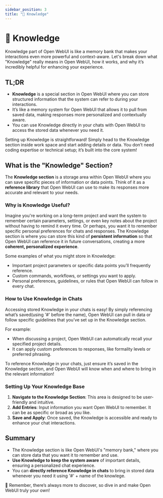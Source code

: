```yaml
---
sidebar_position: 3
title: "🧠 Knowledge"
---
```


# 🧠 Knowledge

 Knowledge part of Open WebUI is like a memory bank that makes your interactions even more powerful and context-aware. Let's break down what "Knowledge" really means in Open WebUI, how it works, and why it’s incredibly helpful for enhancing your experience.

## TL;DR

- **Knowledge** is a special section in Open WebUI where you can store structured information that the system can refer to during your interactions.
- It’s like a memory system for Open WebUI that allows it to pull from saved data, making responses more personalized and contextually aware.
- You can use Knowledge directly in your chats with Open WebUI to access the stored data whenever you need it.

Setting up Knowledge is straightforward! Simply head to the Knowledge section inside work space and start adding details or data. You don’t need coding expertise or technical setup; it’s built into the core system!

## What is the "Knowledge" Section?

The **Knowledge section** is a storage area within Open WebUI where you can save specific pieces of information or data points. Think of it as a **reference library** that Open WebUI can use to make its responses more accurate and relevant to your needs.

### Why is Knowledge Useful?

Imagine you're working on a long-term project and want the system to remember certain parameters, settings, or even key notes about the project without having to remind it every time. Or perhaps, you want it to remember specific personal preferences for chats and responses. The Knowledge section is where you can store this kind of **persistent information** so that Open WebUI can reference it in future conversations, creating a more **coherent, personalized experience**.

Some examples of what you might store in Knowledge:
- Important project parameters or specific data points you’ll frequently reference.
- Custom commands, workflows, or settings you want to apply.
- Personal preferences, guidelines, or rules that Open WebUI can follow in every chat.

### How to Use Knowledge in Chats

Accessing stored Knowledge in your chats is easy! By simply referencing what’s saved(using '#' before the name), Open WebUI can pull in data or follow specific guidelines that you’ve set up in the Knowledge section. 

For example:
- When discussing a project, Open WebUI can automatically recall your specified project details.
- It can apply custom preferences to responses, like formality levels or preferred phrasing.

To reference Knowledge in your chats, just ensure it’s saved in the Knowledge section, and Open WebUI will know when and where to bring in the relevant information!

### Setting Up Your Knowledge Base

1. **Navigate to the Knowledge Section**: This area is designed to be user-friendly and intuitive.
2. **Add Entries**: Input information you want Open WebUI to remember. It can be as specific or broad as you like.
3. **Save and Apply**: Once saved, the Knowledge is accessible and ready to enhance your chat interactions.

## Summary

- The Knowledge section is like Open WebUI's "memory bank," where you can store data that you want it to remember and use.
- **Use Knowledge to keep the system aware** of important details, ensuring a personalized chat experience.
- You can **directly reference Knowledge in chats** to bring in stored data whenever you need it using '#' + name of the knowlege.


🌟 Remember, there’s always more to discover, so dive in and make Open WebUI truly your own!

